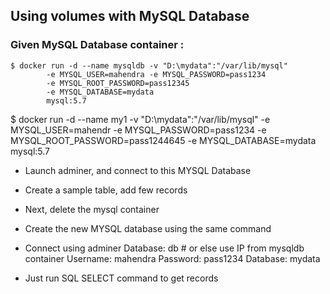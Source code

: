 ## Using volumes with MySQL Database

### Given MySQL Database container :

```
$ docker run -d --name mysqldb -v "D:\mydata":"/var/lib/mysql"
        -e MYSQL_USER=mahendra -e MYSQL_PASSWORD=pass1234 
        -e MYSQL_ROOT_PASSWORD=pass12345
        -e MYSQL_DATABASE=mydata
        mysql:5.7

```

$ docker run -d --name my1 -v "D:\mydata":"/var/lib/mysql"
        -e MYSQL_USER=mahendr -e MYSQL_PASSWORD=pass1234 
        -e MYSQL_ROOT_PASSWORD=pass1244645
        -e MYSQL_DATABASE=mydata
        mysql:5.7


- Launch adminer, and connect to this MYSQL Database
- Create a sample table, add few records

- Next, delete the mysql container

- Create the new MYSQL database using the same command

- Connect using adminer 
        Database:   db          # or else use IP from mysqldb container
        Username:   mahendra
        Password:   pass1234
        Database:   mydata

- Just run SQL SELECT command to get records

